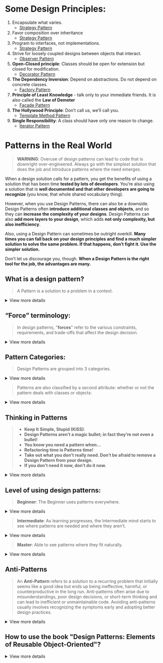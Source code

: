 # Some Design Principles:
1. Encapsulate what varies.
    - [Strategy Pattern](https://github.com/mvn-daipham2-hn/design_pattern_with_dart/blob/main/strategy_pattern/README.md#design-principles) 
2. Favor composition over inheritance
   - [Strategy Pattern](https://github.com/mvn-daipham2-hn/design_pattern_with_dart/blob/main/strategy_pattern/README.md#design-principles)
3. Program to interfaces, not implementations.
   - [Strategy Pattern](https://github.com/mvn-daipham2-hn/design_pattern_with_dart/blob/main/strategy_pattern/README.md#design-principles)
4. Strive for loosely coupled designs between objects that interact.
   - [Observer Pattern](https://github.com/mvn-daipham2-hn/design_pattern_with_dart/blob/main/observer_pattern/README.md#design-principles)
5. **Open-Closed principle**: Classes should be open for extension but closed for modification.
   - [Decorator Pattern](https://github.com/mvn-daipham2-hn/design_pattern_with_dart/blob/main/decorator_pattern/README.md#design-principles)
6. **The Dependency Inversion**: Depend on abstractions. Do not depend on concrete classes.
    - [Factory Pattern](https://github.com/mvn-daipham2-hn/design_pattern_with_dart/blob/main/factory_pattern/README.md#design-principles)   
7. **Principle of Least Knowledge** - talk only to your immediate friends. It is also called the **Law of Demeter**
    - [Facade Pattern](https://github.com/mvn-daipham2-hn/design_pattern_with_dart/blob/main/adapter_and_facade_patterns/README.md#design-principles)
8. **The Hollywood Principle**: Don’t call us, we’ll call you.
    - [Template Method Pattern](https://github.com/mvn-daipham2-hn/design_pattern_with_dart/blob/main/template_method_pattern/README.md#design-principles)
9. **Single Responsibility**: A class should have only one reason to change.
    - [Iterator Pattern](https://github.com/mvn-daipham2-hn/design_pattern_with_dart/blob/main/iterator_and_composite_patterns/README.md#design-principles)
    
# Patterns in the Real World
> **WARNING**: Overuse of design patterns can lead to code that is downright over-engineered. Always go with the simplest solution that does the job and introduce patterns where the need emerges.

When a design solution calls for a pattern, you get the benefits of using a solution that has been time **tested by lots of developers**. You’re also using a solution that is **well documented and that other developers are going to recognize** (you know, that whole shared vocabulary thing).

However, when you use Design Patterns, there can also be a downside. Design Patterns often **introduce additional classes and objects**, and so they can **increase the complexity of your designs**. Design Patterns can also **add more layers to your design**, which adds **not only complexity, but also inefficiency**.

Also, using a Design Pattern can sometimes be outright overkill. **Many times you can fall back on your design principles and find a much simpler solution to solve the same problem. If that happens, don’t fight it. Use the simpler solution.**

Don’t let us discourage you, though. **When a Design Pattern is the right tool for the job, the advantages are many.**

## What is a design pattern?
> A Pattern is a solution to a problem in a context.
<details>
    <summary>View more details</summary>

- The **context** is the situation in which the pattern applies. This should be a recurring situation. E.g. You have a collection of objects.
- The **problem** refers to the goal you are trying to achieve in this context, but it also refers to any constraints that occur in the context. E.g. You need to step through the objects without exposing the collection’s implementation.
- The **solution** is what you’re after: a general design that anyone can apply which resolves the goal and set of constraints. E.g. Encapsulate the iteration into a separate class.

_**If you find yourself in a context with a problem that has a goal that is affected by a set of constraints, then you can apply
a design that resolves the goal and constraints and leads to a solution.**_
</details>

## “Force” terminology:
> In design patterns, "**forces**" refer to the various constraints, requirements, and trade-offs that affect the design decision.

<details>
    <summary>View more details</summary>
These forces shape how a pattern is applied and help explain why a particular pattern is appropriate for solving a specific problem. They typically include aspects such as:

- **System Requirements**: What the software needs to achieve, including functionality and performance expectations.
  
- **Trade-offs**: The compromises between different design options, such as simplicity vs. flexibility, or memory usage vs. processing speed.

- **Context**: The specific environment or circumstances under which the pattern is being applied.

- **Limitations**: Any technical or organizational constraints, like programming language features, time, or team experience.

- **Non-functional Requirements**: Performance, scalability, security, and maintainability needs that influence the design.
  
In short, "**forces**" are the factors that drive the need for a particular pattern and guide its application in solving a problem effectively.
</details>

## Pattern Categories:
> Design Patterns are grouped into 3 categories. 
<details>
    <summary>View more details</summary>

1. **Creational Patterns**: Deal with object creation mechanisms, like **Singleton**, **Factory**, and **Builder**. Creational patterns involve object instantiation and all provide a way to decouple a client from the objects it needs to instantiate.
   
2. **Structural Patterns**: Focus on how classes and objects are composed, like **Adapter**, **Proxy**, and **Decorator**. Structural patterns let you compose classes or objects into larger structures.
   
3. **Behavioral Patterns**: Address communication between objects, like **Observer**, **Strategy**, and **Command**. Any pattern that is a Behavioral Pattern is concerned with how classes and objects interact and distribute responsibility.
</details>

> Patterns are also classified by a second attribute: whether or not the pattern deals with classes or objects:
<details>
    <summary>View more details</summary>

1. **Class patterns** describe how relationships between classes are defined via **inheritance**. Relationships in class patterns are established at **compile time**.

    Example: Factory Method (a Creational pattern) defines how subclasses provide specific implementations.
   
2. **Object patterns** describe relationships between objects and are primarily defined by **composition**. Relationships in object patterns are typically created at **runtime** and
are **more dynamic and flexible**.

    Example: Strategy (a Behavioral pattern) enables switching algorithms at runtime by composing different strategy objects.
</details>

## Thinking in Patterns
> - **Keep It Simple, Stupid (KISS)**:
> - **Design Patterns aren’t a magic bullet; in fact they’re not even a bullet!**
> - **You know you need a pattern when...**
> - **Refactoring time is Patterns time!**
> - **Take out what you don’t really need. Don’t be afraid to remove a Design Pattern from your design.**
> - **If you don’t need it now, don’t do it now.**

<details>
    <summary>View more details</summary>
    
1. **Keep It Simple, Stupid (KISS)**:
> First of all, when you design, solve things in the simplest way possible.

Your goal should be simplicity, not "how can I apply a pattern to this problem." Don’t feel like you aren’t a sophisticated developer if you
don’t use a pattern to solve a problem. Other developers will appreciate and admire the simplicity of your design. That said, sometimes the best way to keep your design simple and flexible is to use a pattern.

2. **Design Patterns aren’t a magic bullet; in fact they’re not even a bullet!**
> Patterns aren’t a magic bullet. To use patterns, you also need to think through the consequences on the rest of your design.

Patterns, as you know, are general solutions to recurring problems. Patterns also have the benefit of being well tested by lots of developers. So, when you see a need for one, you can sleep well knowing many developers have been there before and solved the problem using similar techniques.
However, patterns aren’t a magic bullet. You can’t plug one in, compile and then take an early lunch. To use patterns, you also need to think through the consequences on the rest of your design.

3. **You know you need a pattern when...**
> Introduce a pattern when you’re sure **it addresses a problem in your design**. **If a simpler solution might work, give that consideration before you commit** to using a pattern.

> **Knowing** when a pattern applies is where your experience and knowledge come in. 

Once you’re sure a simple solution will not meet your needs, you should consider the problem along with the set of constraints under which the solution will need to operate — these will help you match your problem to a pattern. If you’ve got a good knowledge of patterns, you may know of a pattern that is a good match.

> Otherwise, survey patterns that look like they might solve the problem.

The **Intent** and **Applicability** sections of the patterns catalogs are particularly useful for this. Once you’ve found a pattern that appears to be a good match, make sure it has a set of consequences you can live with and study its effect on the rest of your design. If everything looks good, go for it!

> There is one situation in which you’ll **want to use a pattern even if a simpler solution would work**: when you **expect aspects of your system to vary**.

As we’ve seen, identifying areas of change in your design is usually a good sign that a pattern is needed. Just make sure you are adding patterns to deal with **practical change** that is likely to happen, not **hypothetical change** that may happen.

4. **Refactoring time is Patterns time!**
> Refactoring is the process of making changes to your code to improve the way it is organized. The goal is to **improve its structure, not change its behavior**.

This is a great time to reexamine your design to see if it might be better structured with patterns. For instance, code that is full of conditional statements might signal the need for the State pattern. Or, it may be time to clean up concrete dependencies with a Factory.

5. **Take out what you don’t really need. Don’t be afraid to remove a Design Pattern from your design.**
> So when do you remove a pattern? When **your system has become complex and the flexibility you planned for isn’t needed**. In other words, when **a simpler solution without the pattern would be better**.

6. **If you don’t need it now, don’t do it now.**
> If you **have a practical need to support change** in a design today, go ahead and **employ a pattern to handle that change**. However, if the **reason is only hypothetical**, **don’t add the pattern**, **it is only going to add complexity to your system, and you might never need it**!

Design Patterns are powerful, and it’s easy to see all kinds of ways they can be used in your current designs. Developers naturally love to create beautiful architectures that are ready to take on change from any direction. 

However, if you have a practical need to support change in a design today, go ahead and employ a pattern to handle that change. However, if the reason is only hypothetical, don’t add the pattern, it is only going to add complexity to your system, and you might never need it!
</details>

## Level of using design patterns:
> **Beginner**: The Beginner uses patterns everywhere.
<details>
    <summary>View more details</summary>
This is good: the beginner gets lots of experience with and practice using patterns. The beginner also thinks, “The more patterns I use, the better the design.” The beginner will learn this is not so, that all designs should be as simple as possible. Complexity and patterns should only be used where they are needed for practical extensibility.
</details>

> **Intermediate**: As learning progresses, the Intermediate mind starts to see where patterns are needed and where they aren’t.
<details>
    <summary>View more details</summary>
The intermediate mind still tries to fit too many square patterns into round holes, but also begins to see that patterns can be adapted to fit situations where the canonical pattern doesn’t fit.
</details>

> **Master**: Able to see patterns where they fit naturally.
<details>
    <summary>View more details</summary>
    
Not obsessed with using patterns; rather it looks for simple solutions that best solve the problem. Master thinks in terms of the object principles and their trade-offs. When a need for a pattern naturally arises, the master applies it knowing well that it may require adaptation. The master also sees relationships to similar patterns and understands the subtleties of differences in the intent of related patterns. _**The master is also a Beginner mind**_ — it doesn’t let all that pattern knowledge overly influence design decisions.
</details>

## Anti-Patterns
> An **Anti-Pattern** refers to a solution to a recurring problem that initially seems like a good idea but ends up being ineffective, harmful, or counterproductive in the long run. Anti-patterns often arise due to misunderstandings, poor design decisions, or short-term thinking and can lead to inefficient or unmaintainable code. Avoiding anti-patterns usually involves recognizing the symptoms early and adopting better design practices.

<details>
    <summary>View more details</summary>
    
1. **An anti-pattern tells you why a bad solution is attractive**. Let’s face it, no one would choose a bad solution if there wasn’t something about it that seemed attractive up front. One of the biggest jobs of the anti-pattern is to alert you to the seductive aspect of the solution.

2. **An anti-pattern tells you why that solution in the long term is bad**. In order to understand why it’s an anti-pattern, you’ve got to understand how it’s going to have a negative effect down the road. The anti-pattern describes where you’ll get into trouble using the solution.

3. **An anti-pattern suggests other patterns that are applicable which may provide good solutions**. To be truly helpful an anti-pattern needs to point you in the right direction; it should suggest other possibilities that may lead to good solutions.

### Common Anti-Patterns

| Anti-Pattern               | Description                                                                                               | Solution                                                                                           |
|----------------------------|-----------------------------------------------------------------------------------------------------------|----------------------------------------------------------------------------------------------------|
| **God Object**              | One class or module does too much, handling unrelated concerns, leading to high coupling and low cohesion. | Break the object into smaller, more cohesive classes, following the Single Responsibility Principle (SRP). |
| **Big Ball of Mud**         | A system with no clear structure or architecture, becoming hard to maintain.                              | Refactor the code gradually, introducing modular design, and establishing clear boundaries between components. |
| **Spaghetti Code**          | Code with little structure, making it difficult to read, maintain, or debug due to tangled dependencies.   | Refactor the code using proper design patterns, modularize, and follow clean coding practices.      |
| **Golden Hammer**           | Over-reliance on a familiar tool or pattern for all problems, even when it's not the best fit.             | Choose the right tool or pattern for the specific problem after careful evaluation.                 |
| **Premature Optimization**  | Focusing on optimization early, before it's necessary, adding complexity and reducing readability.         | Optimize only after identifying performance bottlenecks, and focus on readability first.            |
| **Copy-Paste Programming**  | Duplicating code instead of reusing or modularizing it, leading to maintenance issues across many places.  | Use DRY (Don't Repeat Yourself) principles, and refactor common logic into reusable functions or modules. |
| **Boat Anchor**             | Keeping unused code or features that add unnecessary complexity.                                           | Regularly clean up and remove unused code and dependencies, following YAGNI (You Ain't Gonna Need It). |
| **Dead Code**               | Code that is no longer used but still exists, cluttering the codebase.                                    | Regularly review and remove unused or unreachable code, using tools for static code analysis.       |
| **Lava Flow**               | Retaining outdated code that's hard to remove due to lack of understanding.                               | Document legacy code clearly and refactor/remove parts that are no longer necessary.                |
| **Shotgun Surgery**         | A change in one area requires scattered changes across the codebase.                                      | Improve code cohesion by grouping related functionality and minimizing inter-module dependencies.   |
| **Magic Numbers**           | Using unexplained literals (e.g., `5`, `10`) instead of constants, making code unclear and hard to modify. | Replace literals with well-named constants or enums to improve readability and maintainability.     |
| **Reinventing the Wheel**   | Creating custom solutions for problems that have existing, tested libraries or frameworks.                | Use well-tested libraries or frameworks, and contribute improvements to them instead of building from scratch. |
| **Poltergeist**             | Objects that exist only to pass information, adding unnecessary complexity.                               | Refactor or eliminate unnecessary objects by simplifying the design and reducing indirection.       |
| **Object Cesspool**         | Objects are tightly coupled, making it hard to test or modify them independently.                         | Increase decoupling by following design principles like Dependency Injection (DI) or the Law of Demeter. |
| **Yo-Yo Problem**           | Excessive inheritance or delegation requires navigating many files to understand the logic.               | Flatten inheritance hierarchies, favor composition over inheritance, and reduce over-delegation.    |
| **Cargo Cult Programming**  | Copying code or practices without understanding, leading to ineffective or incorrect usage.               | Understand the logic behind code before using it; consult documentation or experts if necessary.    |

#### Differences between God Object vs Big Ball of Mud
> In short, the **God Object** is a symptom of poor object design on a class level, while the **Big Ball of Mud** is a more systemic problem, indicating poor architecture and organization throughout the entire application.

**Scope**: The God Object refers to a single class or object doing too much, whereas the Big Ball of Mud describes the entire system being poorly structured.

**Focus**:
- The God Object is about improper responsibility assignment within a class.
- The Big Ball of Mud is about the overall architecture of the system being messy and lacking organization.

#### Differences between Boat Anchor vs Dead Code 
> In summary, **Boat Anchor** involves unused but integrated components kept around just in case, whereas **Dead Code** refers to sections of code that are obsolete and no longer play an active role.

**Source of Unused Code**:
- Boat Anchor is intentionally kept around in case it becomes useful later, but never actually used.
- Dead Code was once used or planned to be used but became redundant or unreachable after changes in the codebase.

**Type of Component**:
- Boat Anchor can be a larger construct, like libraries, configurations, or features.
- Dead Code usually refers to sections of code (methods, functions, or blocks) that are still part of the project but no longer executed.
</details>

## How to use the book "Design Patterns: Elements of Reusable Object-Oriented"?
<details>
    <summary>View more details</summary>

Joe: So Jim, how are you actually using the catalog? When you have a problem, do you go fishing in the catalog for a solution?

Jim: I try to **get familiar with all the patterns and their relationships first**. Then, when I need a pattern, I have some idea of what it is. I go back and look at the **Motivation** and **Applicability** sections to make sure I’ve got it right. There is also another really important section: **Consequences**. I review that to make sure there won’t be some unintended effect on my design.

Frank: That makes sense. So once you know the pattern is right, how do you approach working it into your design and implementing it?

Jim: That’s where the class diagram comes in. I first read over the **Structure** section to review the diagram and then over the **Participants** section to make sure I understand each classes’ role. From there I work it into my design, making any alterations I need to make it fit. Then I review the **Implementation** and **Sample Code** sections to make sure I know about any good implementation techniques or gotchas I might encounter.
</details>








